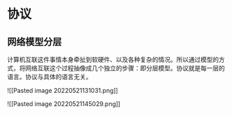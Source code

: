 # 协议 
## 网络模型分层
计算机互联这件事情本身牵扯到软硬件、以及各种复杂的情况。所以通过模型的方式，将网络互联这个过程抽像成几个独立的步骤：即分层模型。协议就是每一层的语言。协议与具体的语言无关。

![[Pasted image 20220521131031.png]]


![[Pasted image 20220521145029.png]]